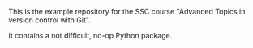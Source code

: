 This is the example repository for the SSC course "Advanced Topics in version control with Git".

It contains a not difficult, no-op Python package.
